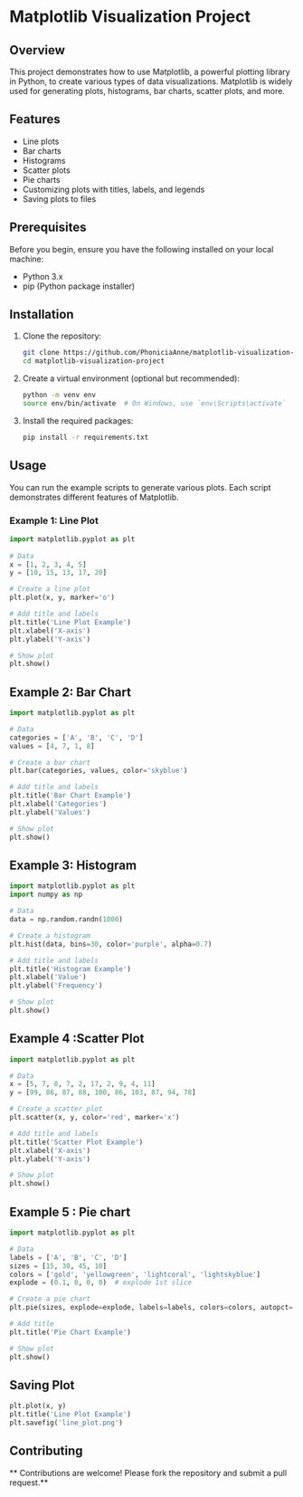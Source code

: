 # Matplotlib Visualization Project

## Overview

This project demonstrates how to use Matplotlib, a powerful plotting library in Python, to create various types of data visualizations. Matplotlib is widely used for generating plots, histograms, bar charts, scatter plots, and more.

## Features

- Line plots
- Bar charts
- Histograms
- Scatter plots
- Pie charts
- Customizing plots with titles, labels, and legends
- Saving plots to files

## Prerequisites

Before you begin, ensure you have the following installed on your local machine:

- Python 3.x
- pip (Python package installer)

## Installation

1. Clone the repository:
    ```bash
    git clone https://github.com/PhoniciaAnne/matplotlib-visualization-project.git
    cd matplotlib-visualization-project
    ```

2. Create a virtual environment (optional but recommended):
    ```bash
    python -m venv env
    source env/bin/activate  # On Windows, use `env\Scripts\activate`
    ```

3. Install the required packages:
    ```bash
    pip install -r requirements.txt
    ```

## Usage

You can run the example scripts to generate various plots. Each script demonstrates different features of Matplotlib.

### Example 1: Line Plot

```python
import matplotlib.pyplot as plt
  
# Data
x = [1, 2, 3, 4, 5]
y = [10, 15, 13, 17, 20]

# Create a line plot
plt.plot(x, y, marker='o')

# Add title and labels
plt.title('Line Plot Example')
plt.xlabel('X-axis')
plt.ylabel('Y-axis')

# Show plot
plt.show()
```
## Example 2: Bar Chart
```python
import matplotlib.pyplot as plt

# Data
categories = ['A', 'B', 'C', 'D']
values = [4, 7, 1, 8]

# Create a bar chart
plt.bar(categories, values, color='skyblue')

# Add title and labels
plt.title('Bar Chart Example')
plt.xlabel('Categories')
plt.ylabel('Values')

# Show plot
plt.show()
```
## Example 3: Histogram
```python
import matplotlib.pyplot as plt
import numpy as np

# Data
data = np.random.randn(1000)

# Create a histogram
plt.hist(data, bins=30, color='purple', alpha=0.7)

# Add title and labels
plt.title('Histogram Example')
plt.xlabel('Value')
plt.ylabel('Frequency')

# Show plot
plt.show()
```
## Example 4 :Scatter Plot
```python
import matplotlib.pyplot as plt

# Data
x = [5, 7, 8, 7, 2, 17, 2, 9, 4, 11]
y = [99, 86, 87, 88, 100, 86, 103, 87, 94, 78]

# Create a scatter plot
plt.scatter(x, y, color='red', marker='x')

# Add title and labels
plt.title('Scatter Plot Example')
plt.xlabel('X-axis')
plt.ylabel('Y-axis')

# Show plot
plt.show()
```
## Example 5 : Pie chart
```python
import matplotlib.pyplot as plt

# Data
labels = ['A', 'B', 'C', 'D']
sizes = [15, 30, 45, 10]
colors = ['gold', 'yellowgreen', 'lightcoral', 'lightskyblue']
explode = (0.1, 0, 0, 0)  # explode 1st slice

# Create a pie chart
plt.pie(sizes, explode=explode, labels=labels, colors=colors, autopct='%1.1f%%', shadow=True, startangle=140)

# Add title
plt.title('Pie Chart Example')

# Show plot
plt.show()
```
## Saving Plot
```python
plt.plot(x, y)
plt.title('Line Plot Example')
plt.savefig('line_plot.png')
```
## Contributing
** Contributions are welcome! Please fork the repository and submit a pull request.**

